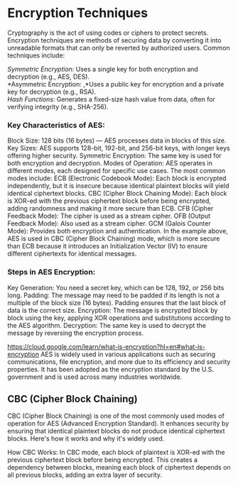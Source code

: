 # Encryption Techniques
Cryptography is the act of using codes or ciphers to protect secrets. 
Encryption techniques are methods of securing data by converting it into unreadable formats that can only be reverted by authorized users. Common techniques include:  

*Symmetric Encryption:* Uses a single key for both encryption and decryption (e.g., AES, DES).  
*Asymmetric Encryption: ,*Uses a public key for encryption and a private key for decryption (e.g., RSA).  
*Hash Functions:* Generates a fixed-size hash value from data, often for verifying integrity (e.g., SHA-256).  

### Key Characteristics of AES:
Block Size: 128 bits (16 bytes) — AES processes data in blocks of this size.
Key Sizes: AES supports 128-bit, 192-bit, and 256-bit keys, with longer keys offering higher security.
Symmetric Encryption: The same key is used for both encryption and decryption.
Modes of Operation: AES operates in different modes, each designed for specific use cases. The most common modes include:
ECB (Electronic Codebook Mode): Each block is encrypted independently, but it is insecure because identical plaintext blocks will yield identical ciphertext blocks.
CBC (Cipher Block Chaining Mode): Each block is XOR-ed with the previous ciphertext block before being encrypted, adding randomness and making it more secure than ECB.
CFB (Cipher Feedback Mode): The cipher is used as a stream cipher.
OFB (Output Feedback Mode): Also used as a stream cipher.
GCM (Galois Counter Mode): Provides both encryption and authentication.
In the example above, AES is used in CBC (Cipher Block Chaining) mode, which is more secure than ECB because it introduces an Initialization Vector (IV) to ensure different ciphertexts for identical messages.

### Steps in AES Encryption:
Key Generation: You need a secret key, which can be 128, 192, or 256 bits long.
Padding: The message may need to be padded if its length is not a multiple of the block size (16 bytes). Padding ensures that the last block of data is the correct size.
Encryption: The message is encrypted block by block using the key, applying XOR operations and substitutions according to the AES algorithm.
Decryption: The same key is used to decrypt the message by reversing the encryption process.  


https://cloud.google.com/learn/what-is-encryption?hl=en#what-is-encryption 
AES is widely used in various applications such as securing communications, file encryption, and more due to its efficiency and security properties. It has been adopted as the encryption standard by the U.S. government and is used across many industries worldwide.

## CBC (Cipher Block Chaining) 
CBC (Cipher Block Chaining) is one of the most commonly used modes of operation for AES (Advanced Encryption Standard). 
It enhances security by ensuring that identical plaintext blocks do not produce identical ciphertext blocks. Here's how it works and why it's widely used.

How CBC Works:
In CBC mode, each block of plaintext is XOR-ed with the previous ciphertext block before being encrypted. This creates a dependency between blocks, meaning each block of ciphertext depends on all previous blocks, adding an extra layer of security.

